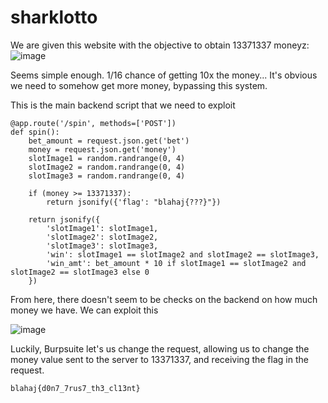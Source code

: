 # sharklotto

We are given this website with the objective to obtain 13371337 moneyz:
![image](https://github.com/user-attachments/assets/94002c70-1340-4b51-b53e-bc380cb25db8)

Seems simple enough. 1/16 chance of getting 10x the money... It's obvious we need to somehow get more money, bypassing this system.

This is the main backend script that we need to exploit
```
@app.route('/spin', methods=['POST'])
def spin():
    bet_amount = request.json.get('bet')
    money = request.json.get('money')
    slotImage1 = random.randrange(0, 4)
    slotImage2 = random.randrange(0, 4)
    slotImage3 = random.randrange(0, 4)

    if (money >= 13371337):
        return jsonify({'flag': "blahaj{???}"})

    return jsonify({
        'slotImage1': slotImage1,
        'slotImage2': slotImage2,
        'slotImage3': slotImage3,
        'win': slotImage1 == slotImage2 and slotImage2 == slotImage3,
        'win_amt': bet_amount * 10 if slotImage1 == slotImage2 and slotImage2 == slotImage3 else 0
    })
```

From here, there doesn't seem to be checks on the backend on how much money we have. We can exploit this

![image](https://github.com/user-attachments/assets/91e13825-1b73-40e0-a6fb-d8ceac362a10)

Luckily, Burpsuite let's us change the request, allowing us to change the money value sent to the server to 13371337, and receiving the flag in the request.

`blahaj{d0n7_7rus7_th3_cl13nt}`
